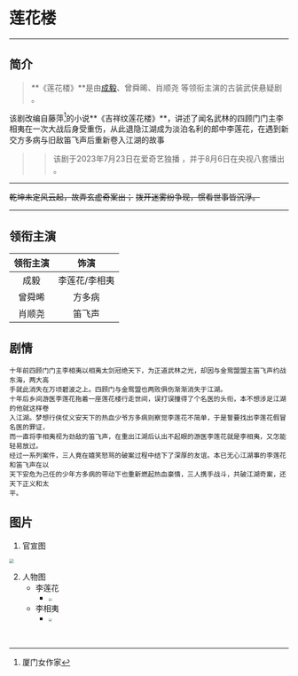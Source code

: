 # 莲花楼

------

## 简介

> **《莲花楼》**是由[成毅]()、曾舜晞、肖顺尧 等领衔主演的古装武侠悬疑剧 。

该剧改编自藤萍[^1]的小说**《吉祥纹莲花楼》**，讲述了闻名武林的四顾门门主李相夷在一次大战后身受重伤，从此退隐江湖成为淡泊名利的郎中李莲花，在遇到新交方多病与旧敌笛飞声后重新卷入江湖的故事

> > 该剧于2023年7月23日在爱奇艺独播 ，并于8月6日在央视八套播出 。

------

~~乾坤未定风云起，故弄玄虚奇案出；~~
~~拨开迷雾纷争现，惯看世事皆沉浮。~~

------

## 领衔主演

| 领衔主演 |     饰演      |
| :------: | :-----------: |
|   成毅   | 李莲花/李相夷 |
|  曾舜晞  |    方多病     |
|  肖顺尧  |    笛飞声     |

## 剧情

```
十年前四顾门门主李相夷以相夷太剑冠绝天下，为正道武林之光，却因与金鸳盟盟主笛飞声约战东海，两大高
手就此消失在万顷碧波之上。四顾门与金鸳盟也两败俱伤渐渐消失于江湖。
十年后乡间游医李莲花拖着一座莲花楼行走世间，误打误撞得了个名医的头衔，本不想涉足江湖的他就这样卷
入江湖。梦想行侠仗义安天下的热血少爷方多病则察觉李莲花不简单，于是誓要找出李莲花假冒名医的罪证，
而一直将李相夷视为劲敌的笛飞声，在重出江湖后认出不起眼的游医李莲花就是李相夷，又怎能轻易放过。
经过一系列案件，三人竟在嬉笑怒骂的破案过程中结下了深厚的友谊。本已无心江湖事的李莲花和笛飞声在以
天下安危为己任的少年方多病的带动下也重新燃起热血豪情，三人携手战斗，共破江湖奇案，还天下正义和太
平。
```

## 图片

1. 官宣图

<img src="C:\Users\Huaixu\AppData\Roaming\Typora\typora-user-images\image-20231111093627907.png" style="zoom:50%;" />

2. 人物图
   + 李莲花
     - <img src="C:\Users\Huaixu\AppData\Roaming\Typora\typora-user-images\image-20231111094600528.png" style="zoom:33%;" />
   + 李相夷
     - <img src="C:\Users\Huaixu\AppData\Roaming\Typora\typora-user-images\image-20231111094336986.png" style="zoom:33%;" />

​		

[^1]:厦门女作家



